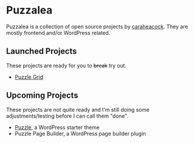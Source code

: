 # Puzzalea

Puzzalea is a collection of open source projects by [caraheacock](https://github.com/caraheacock/). They are mostly frontend and/or WordPress related.

## Launched Projects

These projects are ready for you to ~~break~~ try out.

- [Puzzle Grid](https://github.com/puzzalea/grid)

## Upcoming Projects

These projects are not quite ready and I'm still doing some adjustments/testing before I can call them "done".

- [Puzzle](https://github.com/puzzalea/puzzle), a WordPress starter theme
- Puzzle Page Builder, a WordPress page builder plugin
